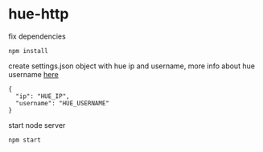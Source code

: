 # hue-http

fix dependencies
```
npm install
```
create settings.json object with hue ip and username, more info about hue username [here](https://developers.meethue.com/documentation/getting-started)
```
{
  "ip": "HUE_IP",
  "username": "HUE_USERNAME"
}
```
start node server
```
npm start
```
